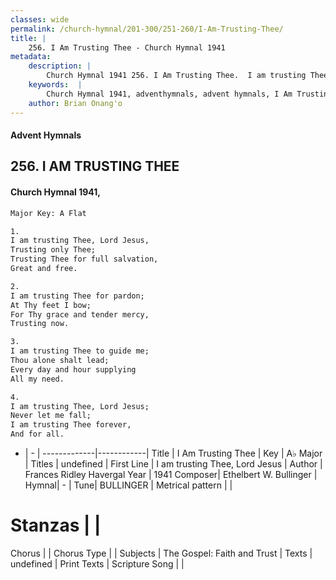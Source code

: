 ```yaml
---
classes: wide
permalink: /church-hymnal/201-300/251-260/I-Am-Trusting-Thee/
title: |
    256. I Am Trusting Thee - Church Hymnal 1941
metadata:
    description: |
        Church Hymnal 1941 256. I Am Trusting Thee.  I am trusting Thee, Lord Jesus, Trusting only Thee; Trusting Thee for full salvation, Great and free.  
    keywords:  |
        Church Hymnal 1941, adventhymnals, advent hymnals, I Am Trusting Thee, I am trusting Thee, Lord Jesus. 
    author: Brian Onang'o
---
```


#### Advent Hymnals
## 256. I AM TRUSTING THEE
####  Church Hymnal 1941,

```txt
Major Key: A Flat

1.
I am trusting Thee, Lord Jesus,
Trusting only Thee;
Trusting Thee for full salvation,
Great and free.

2.
I am trusting Thee for pardon;
At Thy feet I bow;
For Thy grace and tender mercy,
Trusting now.

3.
I am trusting Thee to guide me;
Thou alone shalt lead;
Every day and hour supplying
All my need.

4.
I am trusting Thee, Lord Jesus;
Never let me fall;
I am trusting Thee forever,
And for all.


```

- |   -  |
-------------|------------|
Title | I Am Trusting Thee |
Key | A♭ Major |
Titles | undefined |
First Line | I am trusting Thee, Lord Jesus |
Author | Frances Ridley Havergal
Year | 1941
Composer| Ethelbert W. Bullinger |
Hymnal|  - |
Tune| BULLINGER |
Metrical pattern | |
# Stanzas |  |
Chorus |  |
Chorus Type |  |
Subjects | The Gospel: Faith and Trust |
Texts | undefined |
Print Texts | 
Scripture Song |  |
    
